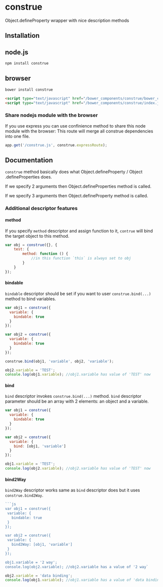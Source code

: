 construe
========

Object.defineProperty wrapper with nice description methods

## Installation

## node.js

```bash
npm install construe
```

## browser

```bash
bower install construe
```

```html
<script type="text/javascript" href="/bower_components/construe/bower_components/eventEmitter/EventEmitter.js"/>
<script type="text/javascript" href="/bower_components/construe/index.js"/>
```

### Share nodejs module with the browser

If you use express you can use confinience method to share this node module with the browser:
This route will merge all construe dependencies into one file.

```js
app.get('/construe.js', construe.expressRoute);
```


## Documentation

`construe` method basically does what Object.defineProperty / Object .defineProperties does.

If we specify 2 arguments then Object.defineProperties method is called.

If we specify 3 arguments then Object.defineProperty method is called.

### Additional descriptor features

#### method

If you specify `method` descriptor and assign function to it, `contrue` will bind the target object to this method.

```js
var obj = construe({}, {
    test: {
        method: function () {
            //in this function `this` is always set to obj
        }
    }
});
```

#### bindable

`bindable` descriptor should be set if you want to user `construe.bind(...)` method to bind variables.

```js
var obj1 = construe({
  variable: {
    bindable: true
  }
});

var obj2 = construe({
  variable: {
    bindable: true
  }
});

construe.bind(obj1, 'variable', obj2, 'variable');

obj2.variable = 'TEST';
console.log(obj1.variable); //obj1.variable has value of 'TEST' now
```

#### bind

`bind` descriptor invokes `construe.bind(...)` method. `bind` descriptor parameter should be an array with 2 elements: an object and a variable.

```js
var obj1 = construe({
  variable: {
    bindable: true
  }
});

var obj2 = construe({
  variable: {
    bind: [obj1, 'variable']
  }
});

obj1.variable = 'TEST';
console.log(obj2.variable); //obj2.variable has value of 'TEST' now
```

#### bind2Way

`bind2Way` descriptor works same as `bind` descriptor does but it uses `construe.bind2Way`.

 ```js
```js
var obj1 = construe({
  variable: {
    bindable: true
  }
});

var obj2 = construe({
  variable: {
    bind2Way: [obj1, 'variable']
  }
});

obj1.variable = '2 way';
console.log(obj2.variable); //obj2.variable has a value of '2 way`

obj2.variable = 'data binding';
console.log(obj1.variable); //obj1.variable has a value of 'data binding' now
 ```